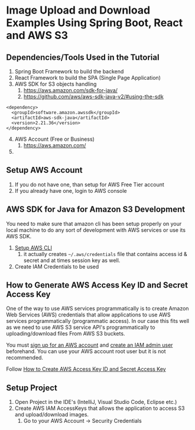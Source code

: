 # Image Upload and Download Examples Using Spring Boot, React and AWS S3

## Dependencies/Tools Used in the Tutorial
1. Spring Boot Framework to build the backend
2. React Framework to build the SPA (Single Page Application)
3. AWS SDK for S3 objects handling
   1. https://aws.amazon.com/sdk-for-java/
   2. https://github.com/aws/aws-sdk-java-v2/#using-the-sdk
```aidl
<dependency>
  <groupId>software.amazon.awssdk</groupId>
  <artifactId>aws-sdk-java</artifactId>
  <version>2.21.36</version>
</dependency>
```
4. AWS Account (Free or Business)
   1. https://aws.amazon.com/
5. 

## Setup AWS Account
1. If you do not have one, than setup for AWS Free Tier account
2. If you already have one, login to AWS console

## AWS SDK for Java for Amazon S3 Development
You need to make sure that amazon cli has been setup properly on your local machine to do any sort of development with AWS services or use its AWS SDK.
1. [Setup AWS CLI](https://docs.aws.amazon.com/cli/latest/userguide/getting-started-quickstart.html)
   1. it actually creates `~/.aws/credentials` file that contains access id & secret and at times session key as well.
2. Create IAM Credentials to be used

## How to Generate AWS Access Key ID and Secret Access Key
One of the way to use AWS services programmatically is to create Amazon Web Services (AWS) credentials that allow applications to use AWS services programmatically (programmatic access). In our case this fits well as we need to use AWS S3 service API's programmatically to uploading/download files From AWS S3 buckets.

You must [sign up for an AWS account](https://www.youtube.com/watch?v=kfxhfAq8PNY) and [create an IAM admin user](https://www.youtube.com/watch?v=pPUjYD5nY_k) beforehand. You can use your AWS account root user but it is not recommended.

Follow [How to Create AWS Access Key ID and Secret Access Key](https://www.youtube.com/watch?v=yysled3Ir1o&t=2s)

## Setup Project
1. Open Project in the IDE's (IntelliJ, Visual Studio Code, Eclipse etc.)
2. Create AWS IAM AccessKeys that allows the application to access S3 and upload/download images.
   1. Go to your AWS Account -> Security Credentials

